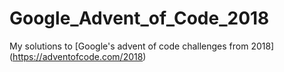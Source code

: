 # Google_Advent_of_Code_2018
My solutions to [Google's advent of code challenges from 2018] (https://adventofcode.com/2018)


